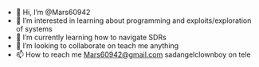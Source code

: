- 👋 Hi, I’m @Mars60942
- 👀 I’m interested in learning about programming and exploits/exploration of systems
- 🌱 I’m currently learning how to navigate SDRs
- 💞️ I’m looking to collaborate on teach me anything
- 📫 How to reach me Mars60942@gmail.com sadangelclownboy on tele

<!---
Mars60942/Mars60942 is a ✨ special ✨ repository because its `README.md` (this file) appears on your GitHub profile.
You can click the Preview link to take a look at your changes.
--->
